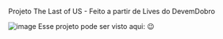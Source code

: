 Projeto The Last of US - Feito a partir de Lives do DevemDobro

![image](https://github.com/lenaalves/projeto-the-last-of-us/assets/107082536/a4b123da-c56b-477f-b29f-4a180dfda12b)
Esse projeto pode ser visto aqui: 😉
